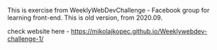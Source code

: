This is exercise from WeeklyWebDevChallenge - Facebook group for learning front-end.
This is old version, from 2020.09.

check website here - https://mikolajkopec.github.io/Weeklywebdev-challenge-1/
